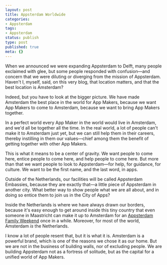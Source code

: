 ```yaml
---
layout: post
title: Appsterdam Worldwide
categories:
- Appsterdam
tags:
- Appsterdam
status: publish
type: post
published: true
meta: {}
---
```

When we announced we were expanding Appsterdam to Delft, many people exclaimed with glee, but some people responded with confusion—and concern that we were diluting or diverging from the mission of Appsterdam. Haven't I, myself, said, on this very blog, that location matters, and that the best location is Amsterdam?

Indeed, but you have to look at the bigger picture. We have made Amsterdam the best place in the world for App Makers, because we want App Makers to come to Amsterdam, because we want to bring App Makers together. 

In a perfect world every App Maker in the world would live in Amsterdam, and we'd all be together all the time. In the real world, a lot of people can't make it to Amsterdam just yet, but we can still help them in their careers, thereby instilling in them our values—chief among them the benefit of getting together with other App Makers.

This is what it means to be a center of gravity. We want people to come here, entice people to come here, and help people to come here. But more than that we want people to look to Appsterdam—for help, for guidance, for culture. We want to be the first name, and the last word, in apps.

Outside of the Netherlands, our facilities will be called Appsterdam Embassies, because they are exactly that—a little piece of Appsterdam in another city. What better way to show people what we are all about, and in doing so entice them to join us in the City of Apps?

Inside the Netherlands is where we have always drawn our borders, because it's easy enough to get around inside this tiny country that even someone in Maastricht can make it up to Amsterdam for an <a href="http://mur.mu.rs/?p=239">Appsterdam Family Weekend</a> once in a while. Moreover, for most of the world, Amsterdam <em>is</em> the Netherlands. 

I know a lot of people resent that, but it is what it is. Amsterdam is a powerful brand, which is one of the reasons we chose it as our home. But we are not in the business of building walls, nor of excluding people. We are building Appsterdam not as a fortress of solitude, but as the capital for a unified world of App Makers.
